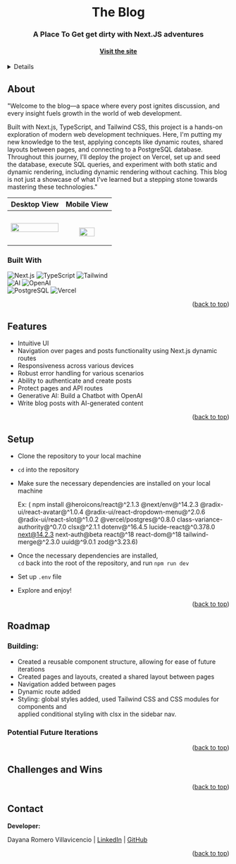 <a name="readme-top"></a>

<!-- HEADER -->
<p align="center">
  <!-- <img src="src/assets/readmeImages/dark-mode.svg#gh-dark-mode-only" alt="Dark" id="dark-mode-image"> -->
  <!-- <img src="src/assets/readmeImages/light-mode.svg#gh-light-mode-only" alt="Light" id="light-mode-image"> -->
</p>

<h1 align="center">The Blog</h1>

<h3 align="center">A Place To Get get dirty with Next.JS adventures</h3>

<h4 align="center"><a href="" target="_blank"><strong>Visit the site</strong></h4>

<p></p>

<!-- TABLE OF CONTENTS -->
<details>
  <summary>Table of Contents</summary>
  <ul>
    <li>
      <a href="#about">About</a>
      <ul>
        <li><a href="#built-with">Built With</a></li>
      </ul>
    </li>
    <li><a href="#features">Features</a></li>
    <li><a href="#setup">Setup</a></li>
    <li><a href="#roadmap">Roadmap</a>
      <ul>
        <li><a href="#value-proposition">Value Proposition</a></li>
        <li><a href="#planning">Planning</a></li>
        <li><a href="#building">Building</a></li>
        <li><a href="#potential-future-iterations">Potential Future Iterations</a></li>
      </ul>
    </li>
    <li><a href="#challenges-and-wins">Challenges and Wins</a>
        <ul>
        <li><a href="#challenges">Challenges</a></li>
        <li><a href="#wins">Wins</a></li>
      </ul>
    </li>
    <li><a href="#contact">Contact</a></li>
  </ul>
</details>

## About

"Welcome to the blog—a space where every post ignites discussion, and every insight fuels growth in the world of web development.<br>

Built with Next.js, TypeScript, and Tailwind CSS, this project is a hands-on exploration of modern web development techniques. Here, I'm putting my new knowledge to the test, applying concepts like dynamic routes, shared layouts between pages, and connecting to a PostgreSQL database. Throughout this journey, I’ll deploy the project on Vercel, set up and seed the database, execute SQL queries, and experiment with both static and dynamic rendering, including dynamic rendering without caching. This blog is not just a showcase of what I've learned but a stepping stone towards mastering these technologies."

| Desktop View                                                    | Mobile View                                                                              |
| --------------------------------------------------------------- | ---------------------------------------------------------------------------------------- |
| <img src="src/assets/readmeImages/desktop-demo.gif" width=100%> | <p align="center"><br/><img src="src/assets/readmeImages/mobile-demo.gif" width=60%></p> |

### Built With

![Next.js][NextJS-shield]
![TypeScript][TypeScript-shield]
![Tailwind][TailwindCSS-shield]<br>
![AI][AI-shield]
![OpenAI][OpenAI-shield]<br>
![PostgreSQL][PostgreSQL-shield]
![Vercel][Vercel-shield]

<p align="right">(<a href="#readme-top">back to top</a>)</p>

## Features

- Intuitive UI
- Navigation over pages and posts functionality using Next.js dynamic routes
- Responsiveness across various devices
- Robust error handling for various scenarios
- Ability to authenticate and create posts
- Protect pages and API routes
- Generative AI: Build a Chatbot with OpenAI
- Write blog posts with AI-generated content

<p align="right">(<a href="#readme-top">back to top</a>)</p>

## Setup

- Clone the repository to your local machine
- `cd` into the repository
- Make sure the necessary dependencies are installed on your local machine<br>

  Ex: ( npm install @heroicons/react@^2.1.3 @next/env@^14.2.3 @radix-ui/react-avatar@^1.0.4 @radix-ui/react-dropdown-menu@^2.0.6
  @radix-ui/react-slot@^1.0.2 @vercel/postgres@^0.8.0 class-variance-authority@^0.7.0 clsx@^2.1.1 dotenv@^16.4.5 lucide-react@^0.378.0
  next@14.2.3 next-auth@beta react@^18 react-dom@^18 tailwind-merge@^2.3.0 uuid@^9.0.1 zod@^3.23.6)

- Once the necessary dependencies are installed,<br>
  `cd` back into the root of the repository, and run `npm run dev`
- Set up `.env` file
- Explore and enjoy!

<p align="right">(<a href="#readme-top">back to top</a>)</p>

## Roadmap

### Building:

- Created a reusable component structure, allowing for ease of future iterations
- Created pages and layouts, created a shared layout between pages
- Navigation added between pages
- Dynamic route added
- Styling: global styles added, used Tailwind CSS and CSS modules for components and<br>
  applied conditional styling with clsx in the sidebar nav.

### Potential Future Iterations

<p align="right">(<a href="#readme-top">back to top</a>)</p>

## Challenges and Wins

<p align="right">(<a href="#readme-top">back to top</a>)</p>
  
## Contact
**Developer:**<br>

Dayana Romero Villavicencio | [LinkedIn](https://www.linkedin.com/in/dayana-romero/) | [GitHub](https://github.com/drv0228)<br>

<p align="right">(<a href="#readme-top">back to top</a>)</p>

<!-- MARKDOWN LINKS & IMAGES -->

[NextJS-shield]: https://img.shields.io/badge/Next.js-000000?style=for-the-badge&logo=nextdotjs&logoColor=white
[TypeScript-shield]: https://img.shields.io/badge/TypeScript-3178C6?style=for-the-badge&logo=typescript&logoColor=white
[TailwindCSS-shield]: https://img.shields.io/badge/Tailwind_CSS-38B2AC?style=for-the-badge&logo=tailwind-css&logoColor=white
[AI-shield]: https://img.shields.io/badge/AI-Artificial%20Intelligence-blue?style=for-the-badge
[OpenAI-shield]: https://img.shields.io/badge/OpenAI-412991?style=for-the-badge&logo=openai&logoColor=white
[PostgreSQL-shield]: https://img.shields.io/badge/PostgreSQL-4169E1?style=for-the-badge&logo=postgresql&logoColor=white
[Vercel-shield]: https://img.shields.io/badge/Vercel-000000?style=for-the-badge&logo=vercel&logoColor=white
